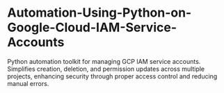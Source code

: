 # Automation-Using-Python-on-Google-Cloud-IAM-Service-Accounts
Python automation toolkit for managing GCP IAM service accounts. Simplifies creation, deletion, and permission updates across multiple projects, enhancing security through proper access control and reducing manual errors. 
